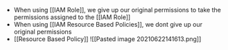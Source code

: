 - When using [[IAM Role]], we give up our original permissions to take the permissions assigned to the [[IAM Role]]
- When using [[IAM Resource Based Policies]], we dont give up our original permissions
- [[Resource Based Policy]]
![[Pasted image 20210622141613.png]]